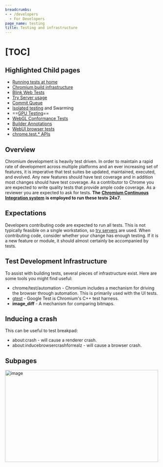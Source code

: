 ```yaml
---
breadcrumbs:
- - /developers
  - For Developers
page_name: testing
title: Testing and infrastructure
---
```


# [TOC]

## Highlighted Child pages

*   [Running tests at home](/developers/testing/running-tests)
*   [Chromium build
            infrastructure](/developers/testing/chromium-build-infrastructure)
*   [Blink Web Tests](/developers/testing/webkit-layout-tests)
*   [Try Server usage](/developers/testing/try-server-usage)
*   [Commit Queue](/developers/testing/commit-queue)
*   [Isolated testing](/developers/testing/isolated-testing) and
            Swarming
*   ==[GPU Testing](/developers/testing/gpu-testing)==
*   [WebGL Conformance
            Tests](/developers/testing/webgl-conformance-tests)
*   [Builder Annotations](/system/errors/NodeNotFound)
*   [WebUI browser tests](/Home/domui-testing/webui-browser_tests)
*   [chrome.test.\* APIs](/developers/testing/chrome-test-apis)

## Overview

Chromium development is heavily test driven. In order to maintain a rapid rate
of development across multiple platforms and an ever increasing set of features,
it is imperative that test suites be updated, maintained, executed, and evolved.
Any new features should have test coverage and in addition most changes should
have test coverage. As a contributor to Chrome you are expected to write quality
tests that provide ample code coverage. As a reviewer you are expected to ask
for tests. **The** [**Chromium Continuous Integration
system**](/developers/testing/chromium-build-infrastructure) **is employed to
run these tests 24x7**.

## Expectations

Developers contributing code are expected to run all tests. This is not
typically feasible on a single workstation, so [try
servers](/developers/testing/try-server-usage) are used. When contributing code,
consider whether your change has enough testing. If it is a new feature or
module, it should almost certainly be accompanied by tests.

## Test Development Infrastructure

To assist with building tests, several pieces of infrastructure exist. Here are
some tools you might find useful:

*   chrome/test/automation - Chromium includes a mechanism for driving
            the browser through automation. This is primarily used with the UI
            tests.
*   [gtest](http://code.google.com/p/googletest/) - Google Test is
            Chromium's C++ test harness.
*   **image_diff** - A mechanism for comparing bitmaps.

## Inducing a crash

This can be useful to test breakpad:

*   about:crash - will cause a renderer crash.
*   about:inducebrowsercrashforrealz - will cause a browser crash.

## Subpages

<img alt="image"
src="http://www.google.com/chart?chc=sites&cht=d&chdp=sites&chl=%5B%5BPage+listing'%3D20'f%5Cv'a%5C%3D0'10'%3D499'0'dim'%5Cbox1'b%5CF6F6F6'fC%5CF6F6F6'eC%5C0'sk'%5C%5B%22Subpage+Listing%22'%5D'a%5CV%5C%3D12'f%5C%5DV%5Cta%5C%3D10'%3D0'%3D500'%3D297'dim'%5C%3D10'%3D10'%3D500'%3D297'vdim'%5Cbox1'b%5Cva%5CF6F6F6'fC%5CC8C8C8'eC%5C'a%5C%5Do%5CLauto'f%5C&sig=lxEPbO98PQKCTIgDHMqrwU0hJD8"
height=300 width=500>